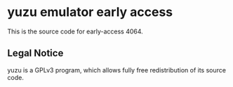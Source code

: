 yuzu emulator early access
=============

This is the source code for early-access 4064.

## Legal Notice

yuzu is a GPLv3 program, which allows fully free redistribution of its source code.